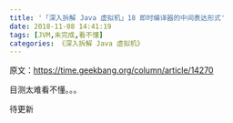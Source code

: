 ```yaml
---
title: '「深入拆解 Java 虚拟机」18 即时编译器的中间表达形式'
date: 2018-11-08 14:41:19
tags: [JVM,未完成,看不懂]
categories: 《深入拆解 Java 虚拟机》
---
```


原文：https://time.geekbang.org/column/article/14270

目测太难看不懂。。。

待更新
